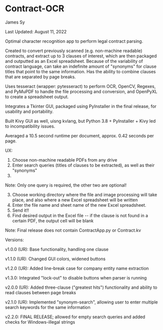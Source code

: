 # Contract-OCR

James Sy

Last Updated: August 11, 2022

Optimal character recognition app to perform legal contract parsing.

Created to convert previously scanned (e.g. non-machine readable) contracts, and extract up to 3 clauses of interest, which are then
packaged and outputted as an Excel spreadsheet. Because of the variability of contract language, can take an indefinite amount of 
"synonyms" for clause titles that point to the same information. Has the ability to combine clauses that are separated by page breaks.

Uses tesseract (wrapper: pytesseract) to perform OCR, OpenCV, Regexes, and PyMuPDF to handle the file processing and conversion, and OpenPyXL 
to create a spreadsheet output.

Integrates a Tkinter GUI, packaged using PyInstaller in the final release, for usability and portability.

Built Kivy GUI as well, uisng kvlang, but Python 3.8 + PyInstaller + Kivy led to incompatibility issues.

Averaged a 10.5 second runtime per document, approx. 0.42 seconds per page.

UX:

1. Choose non-machine readable PDFs from any drive
2. Enter search queries (titles of clauses to be extracted), as well as their "synonyms"
3. 
Note: Only one query is required, the other two are optional!

3. Choose working directory where the file and image processing will
   take place, and also where a new Excel spreadsheet will be written
4. Enter the file name and sheet name of the new Excel spreadsheet.
5. Send it!!
6. Find desired output in the Excel file -- if the clause is not found in
   a certain PDF, the output cell will be blank
   
Note: Final release does not contain ContractApp.py or Contract.kv

Versions:

v1.0.0 (UR): Base functionality, handling one clause

v1.1.0 (UR): Changed GUI colors, widened buttons

v1.2.0 (UR): Added line-break case for company entity name extraction

v1.3.0: Integrated "lock-out" to disable buttons when parser is running

v2.0.0 (UR): Added three-clause ("greatest hits") functionality and ability to read clauses between page breaks

v2.1.0 (UR): Implemented "synonym-search", allowing user to enter multiple search keywords for the same information

v2.2.0: FINAL RELEASE; allowed for empty search queries and added checks for Windows-illegal strings
